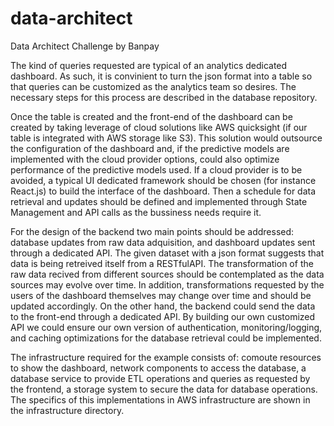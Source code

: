 # data-architect
Data Architect Challenge by Banpay

The kind of queries requested are typical of an analytics dedicated dashboard. As such, it is convinient to turn the json format into a table so that queries can be customized as the analytics team so desires. The necessary steps for this process are described in the database repository.

Once the table is created and the front-end of the dashboard can be created by taking leverage of cloud solutions like AWS quicksight (if our table is integrated with AWS storage like S3). This solution would outsource the configuration of the dashboard and, if the predictive models are implemented with the cloud provider options, could also optimize performance of the predictive models used. If a cloud provider is to be avoided, a typical UI dedicated framework should be chosen (for instance React.js) to build the interface of the dashboard. Then a schedule for data retrieval and updates should be defined and implemented through State Management and API calls as the bussiness needs require it. 

For the design of the backend two main points should be addressed: database updates from raw data adquisition, and dashboard updates sent through a dedicated API. The given dataset with a json format suggests that data is being retreived itself from a RESTfulAPI. The transformation of the raw data recived from different sources should be contemplated as the data sources may evolve over time. In addition, transformations requested by the users of the dashboard themselves may change over time and should be updated accordingly. On the other hand, the backend could send the data to the front-end through a dedicated API. By building our own customized API we could ensure our own version of authentication, monitoring/logging, and caching optimizations for the database retrieval could be implemented. 

The infrastructure required for the example consists of: comoute resources to show the dashboard, network components to access the database, a database service to provide ETL operations and queries as requested by the frontend, a storage system to secure the data for database operations. The specifics of this implementations in AWS infrastructure are shown in the infrastructure directory.
